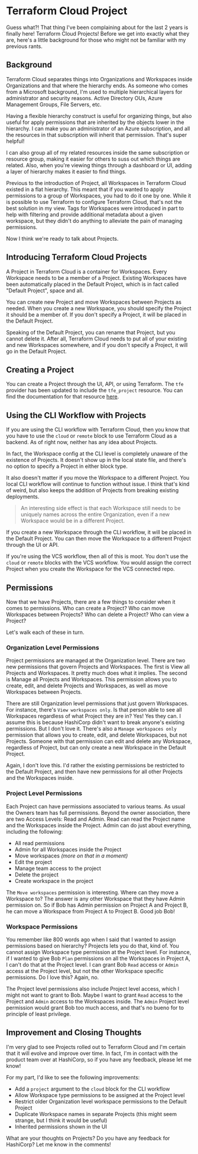 # Terraform Cloud Project

Guess what?! That thing I've been complaining about for the last 2 years is finally here! Terraform Cloud Projects! Before we get into exactly what they are, here's a little background for those who might not be familiar with my previous rants.

## Background

Terraform Cloud separates things into Organizations and Workspaces inside Organizations and that where the hierarchy ends. As someone who comes from a Microsoft background, I'm used to multiple hierarchical layers for administrator and security reasons. Active Directory OUs, Azure Management Groups, File Servers, etc.

Having a flexible hierarchy construct is useful for organizing things, but also useful for apply permissions that are inherited by the objects lower in the hierarchy. I can make you an administrator of an Azure subscription, and all the resources in that subscription will inherit that permission. That's super helpful!

I can also group all of my related resources inside the same subscription or resource group, making it easier for others to suss out which things are related. Also, when you're viewing things through a dashboard or UI, adding a layer of hierarchy makes it easier to find things.

Previous to the introduction of Project, all Workspaces in Terraform Cloud existed in a flat hierarchy. This meant that if you wanted to apply permissions to a group of Workspaces, you had to do it one by one. While it is possible to use Terraform to configure Terraform Cloud, that's not the best solution in my view. Tags for Workspaces were introduced in part to help with filtering and provide additional metadata about a given workspace, but they didn't do anything to alleviate the pain of managing permissions.

Now I think we're ready to talk about Projects.

## Introducing Terraform Cloud Projects

A Project in Terraform Cloud is a container for Workspaces. Every Workspace needs to be a member of a Project. Existing Workspaces have been automatically placed in the Default Project, which is in fact called "Default Project", space and all.

You can create new Project and move Workspaces between Projects as needed. When you create a new Workspace, you should specify the Project it should be a member of. If you don't specify a Project, it will be placed in the Default Project.

Speaking of the Default Project, you can rename that Project, but you cannot delete it. After all, Terraform Cloud needs to put all of your existing and new Workspaces somewhere, and if you don't specify a Project, it will go in the Default Project.

## Creating a Project

You can create a Project through the UI, API, or using Terraform. The `tfe` provider has been updated to include the `tfe_project` resource. You can find the documentation for that resource [here](https://registry.terraform.io/providers/hashicorp/tfe/latest/docs/resources/project).

## Using the CLI Workflow with Projects

If you are using the CLI workflow with Terraform Cloud, then you know that you have to use the `cloud` or `remote` block to use Terraform Cloud as a backend. As of right now, neither has any idea about Projects.

In fact, the Workspace config at the CLI level is completely unaware of the existence of Projects. It doesn't show up in the local state file, and there's no option to specify a Project in either block type.

It also doesn't matter if you move the Workspace to a different Project. You local CLI workflow will continue to function without issue. I think that's kind of weird, but also keeps the addition of Projects from breaking existing deployments.

> An interesting side effect is that each Workspace still needs to be uniquely names across the entire Organization, even if a new Workspace would be in a different Project.

If you create a new Workspace through the CLI workflow, it will be placed in the Default Project. You can then move the Workspace to a different Project through the UI or API.

If you're using the VCS workflow, then all of this is moot. You don't use the `cloud` or `remote` blocks with the VCS workflow. You would assign the correct Project when you create the Workspace for the VCS connected repo.

## Permissions

Now that we have Projects, there are a few things to consider when it comes to permissions. Who can create a Project? Who can move Workspaces between Projects? Who can delete a Project? Who can view a Project?

Let's walk each of these in turn.

### Organization Level Permissions

Project permissions are managed at the Organization level. There are two new permissions that govern Projects and Workspaces. The first is View all Projects and Workspaces. It pretty much does what it implies. The second is Manage all Projects and Workspaces. This permission allows you to create, edit, and delete Projects and Workspaces, as well as move Workspaces between Projects.

There are still Organization level permissions that just govern Workspaces. For instance, there's `View workspaces only`. Is that person able to see all Workspaces regardless of what Project they are in? Yes! Yes they can. I assume this is because HashiCorp didn't want to break anyone's existing permissions. But I don't love it. There's also a `Manage workspaces only` permission that allows you to create, edit, and delete Workspaces, but not Projects. Someone with that permission can edit and delete any Workspace, regardless of Project, but can only create a new Workspace in the Default Project.

Again, I don't love this. I'd rather the existing permissions be restricted to the Default Project, and then have new permissions for all other Projects and the Workspaces inside.

### Project Level Permissions

Each Project can have permissions associated to various teams. As usual the Owners team has full permissions. Beyond the owner association, there are two Access Levels: Read and Admin. Read can read the Project name and the Workspaces inside the Project. Admin can do just about everything, including the following:

* All read permissions
* Admin for all Workspaces inside the Project
* Move workspaces *(more on that in a moment)*
* Edit the project
* Manage team access to the project
* Delete the project
* Create workspace in the project

The `Move workspaces` permission is interesting. Where can they move a Workspace to? The answer is any other Workspace that they have Admin permission on. So if Bob has Admin permission on Project A and Project B, he can move a Workspace from Project A to Project B. Good job Bob!

### Workspace Permissions

You remember like 800 words ago when I said that I wanted to assign permissions based on hierarchy? Projects lets you do that, kind of. You cannot assign Workspace type permission at the Project level. For instance, if I wanted to give Bob `Plan` permissions on all the Workspaces in Project A, I can't do that at the Project level. I can grant Bob `Read` access or `Admin` access at the Project level, but not the other Workspace specific permissions. Do I love this? Again, no.

The Project level permissions also include Project level access, which I might not want to grant to Bob. Maybe I want to grant `Read` access to the Project and `Admin` access to the Workspaces inside. The `Admin` Project level permission would grant Bob too much access, and that's no bueno for to principle of least privilege.

## Improvement and Closing Thoughts

I'm very glad to see Projects rolled out to Terraform Cloud and I'm certain that it will evolve and improve over time. In fact, I'm in contact with the product team over at HashiCorp, so if you have any feedback, please let me know!

For my part, I'd like to see the following improvements:

* Add a `project` argument to the `cloud` block for the CLI workflow
* Allow Workspace type permissions to be assigned at the Project level
* Restrict older Organization level workspace permissions to the Default Project
* Duplicate Workspace names in separate Projects (this might seem strange, but I think it would be useful)
* Inherited permissions shown in the UI

What are your thoughts on Projects? Do you have any feedback for HashiCorp? Let me know in the comments!